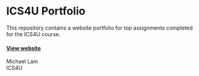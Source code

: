 # ICS4U Portfolio
This repository contains a website portfolio for top assignments completed for the ICS4U course.

#### [View website](https://michael-lam8.github.io/ICS4U-Portfolio/)

Michael Lam  
ICS4U
